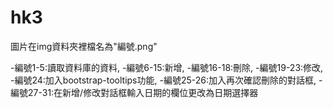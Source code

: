 # hk3


圖片在img資料夾裡檔名為"編號.png"

-編號1-5:讀取資料庫的資料,
-編號6-15:新增,
-編號16-18:刪除,
-編號19-23:修改,
-編號24:加入bootstrap-tooltips功能,
-編號25-26:加入再次確認刪除的對話框,
-編號27-31:在新增/修改對話框輸入日期的欄位更改為日期選擇器





